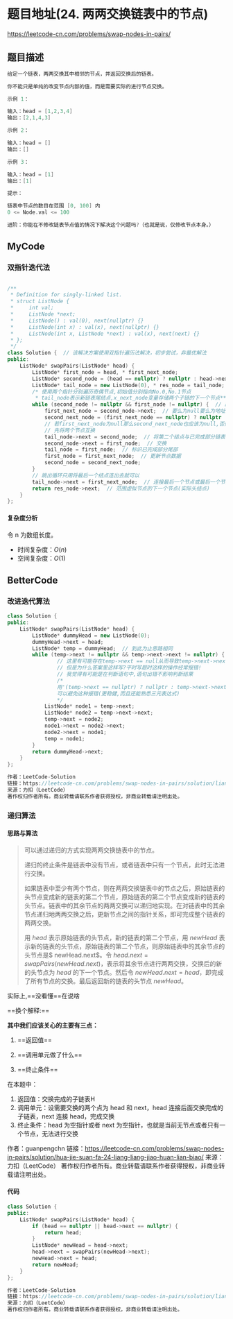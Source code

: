 # **题目地址(24. 两两交换链表中的节点)**

https://leetcode-cn.com/problems/swap-nodes-in-pairs/

## 题目描述

```c++
给定一个链表，两两交换其中相邻的节点，并返回交换后的链表。

你不能只是单纯的改变节点内部的值，而是需要实际的进行节点交换。

示例 1：

输入：head = [1,2,3,4]
输出：[2,1,4,3]

示例 2：

输入：head = []
输出：[]

示例 3：

输入：head = [1]
输出：[1]

提示：

链表中节点的数目在范围 [0, 100] 内
0 <= Node.val <= 100

进阶：你能在不修改链表节点值的情况下解决这个问题吗?（也就是说，仅修改节点本身。）
```

## **MyCode**

### **双指针迭代法**

```c++

/**
 * Definition for singly-linked list.
 * struct ListNode {
 *     int val;
 *     ListNode *next;
 *     ListNode() : val(0), next(nullptr) {}
 *     ListNode(int x) : val(x), next(nullptr) {}
 *     ListNode(int x, ListNode *next) : val(x), next(next) {}
 * };
 */
class Solution {  // 该解决方案使用双指针遍历法解决，初步尝试，非最优解法
public:
    ListNode* swapPairs(ListNode* head) {
        ListNode* first_node = head, * first_next_node;
        ListNode* second_node = (head == nullptr) ? nullptr : head->next, * second_next_node;
        ListNode* tail_node = new ListNode(0), * res_node = tail_node;
        /* 使用两个指针分别遍历奇偶节点,初始值分别指向No.0,No.1节点
         * tail_node表示新链表尾结点,x_next_node变量存储两个子链的下一个节点**/
        while (second_node != nullptr && first_node != nullptr) {  // 跳出循环的条件为:后面只有一个结点或者没有节点了
            first_next_node = second_node->next;  // 要么为null要么为地址
            second_next_node = (first_next_node == nullptr) ? nullptr : first_next_node->next;
            // 若first_next_node为null那么second_next_node也应该为null,否则为first_next_node->next 
            // 先将两个节点互换
            tail_node->next = second_node;  // 将第二个结点与已完成部分链表链接
            second_node->next = first_node;  // 交换
            tail_node = first_node;  // 标识已完成部分尾部
            first_node = first_next_node;  // 更新节点数据
            second_node = second_next_node;
        }
        // 跳出循环只用将最后一个结点连出去就可以
        tail_node->next = first_next_node;  // 连接最后一个节点或最后一个节点的next变量归为nullptr
        return res_node->next;  // 范围虚拟节点的下一个节点(实际头结点)
    }
};

```

#### **复杂度分析**

令 n 为数组长度。

- 时间复杂度：$O(n)$
- 空间复杂度：$O(1)$

## BetterCode

### 改进迭代算法

```c++
class Solution {
public:
    ListNode* swapPairs(ListNode* head) {
        ListNode* dummyHead = new ListNode(0);
        dummyHead->next = head;
        ListNode* temp = dummyHead;  // 到此为止思路相同
        while (temp->next != nullptr && temp->next->next != nullptr) {  
        		// 这里有可能存在temp->next == null从而导致temp->next->next报错!
        		// 但是为什么答案里这样写?平时写题时这样的操作经常报错!
        		// 我觉得有可能是在判断语句中,语句出错不影响判断结果
        		/*
            	用'(temp->next == nullptr) ? nullptr : temp->next->next;'代替
            	可以避免这种报错(更稳健,而且还能熟悉三元表达式)
        		*/
            ListNode* node1 = temp->next;
            ListNode* node2 = temp->next->next;
            temp->next = node2;
            node1->next = node2->next;
            node2->next = node1;
            temp = node1;
        }
        return dummyHead->next;
    }
};

作者：LeetCode-Solution
链接：https://leetcode-cn.com/problems/swap-nodes-in-pairs/solution/liang-liang-jiao-huan-lian-biao-zhong-de-jie-di-91/
来源：力扣（LeetCode）
著作权归作者所有。商业转载请联系作者获得授权，非商业转载请注明出处。
```

### **递归算法**

#### 思路与算法

> 可以通过递归的方式实现两两交换链表中的节点。
>
> 递归的终止条件是链表中没有节点，或者链表中只有一个节点，此时无法进行交换。
>
> 如果链表中至少有两个节点，则在两两交换链表中的节点之后，原始链表的头节点变成新的链表的第二个节点，原始链表的第二个节点变成新的链表的头节点。链表中的其余节点的两两交换可以递归地实现。在对链表中的其余节点递归地两两交换之后，更新节点之间的指针关系，即可完成整个链表的两两交换。
>
> 用 $head$ 表示原始链表的头节点，新的链表的第二个节点，用 $newHead$ 表示新的链表的头节点，原始链表的第二个节点，则原始链表中的其余节点的头节点是$ newHead.next$。令 $head.next = swapPairs(newHead.next)$，表示将其余节点进行两两交换，交换后的新的头节点为 $head$ 的下一个节点。然后令 $newHead.next = head$，即完成了所有节点的交换。最后返回新的链表的头节点 $newHead$。

实际上,==没看懂==在说啥

==换个解释:==

**其中我们应该关心的主要有三点：**

1. ==返回值==

2. ==调用单元做了什么==

3. ==终止条件==

在本题中：

1. 返回值：交换完成的子链表H
2. 调用单元：设需要交换的两个点为 head 和 next，head 连接后面交换完成的子链表，next 连接 head，完成交换
3. 终止条件：head 为空指针或者 next 为空指针，也就是当前无节点或者只有一个节点，无法进行交换

作者：guanpengchn
链接：https://leetcode-cn.com/problems/swap-nodes-in-pairs/solution/hua-jie-suan-fa-24-liang-liang-jiao-huan-lian-biao/
来源：力扣（LeetCode）
著作权归作者所有。商业转载请联系作者获得授权，非商业转载请注明出处。

#### 代码


```c++
class Solution {
public:
    ListNode* swapPairs(ListNode* head) {
        if (head == nullptr || head->next == nullptr) {
            return head;
        }
        ListNode* newHead = head->next;
        head->next = swapPairs(newHead->next);
        newHead->next = head;
        return newHead;
    }
};

作者：LeetCode-Solution
链接：https://leetcode-cn.com/problems/swap-nodes-in-pairs/solution/liang-liang-jiao-huan-lian-biao-zhong-de-jie-di-91/
来源：力扣（LeetCode）
著作权归作者所有。商业转载请联系作者获得授权，非商业转载请注明出处。
```

